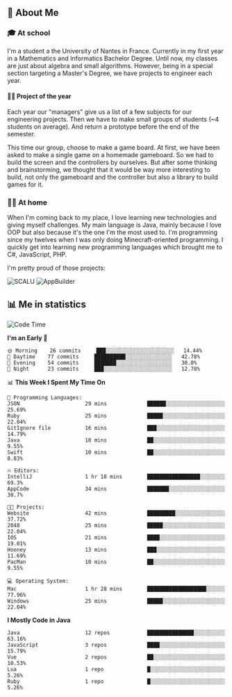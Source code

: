 ## 👀 About Me

### 🎓 At school

I'm a student a the University of Nantes in France. Currently in my first year in a Mathematics and Informatics Bachelor Degree. Until now, my classes are just about algebra and small algorithms. However, being in a special section targeting a Master's Degree, we have projects to engineer each year. 

#### 🔧🔬 Project of the year

Each year our "managers" give us a list of a few subjects for our engineering projects. Then we have to make small groups of students (~4 students on average). And return a prototype before the end of the semester.

This time our group, choose to make a game board. At first, we have been asked to make a single game on a homemade gameboard. So we had to build the screen and the controllers by ourselves. 
But after some thinking and brainstorming, we thought that it would be way more interesting to build, not only the gameboard and the controller but also a library to build games for it.

### 👨‍💻 At home

When I'm coming back to my place, I love learning new technologies and giving myself challenges. My main language is Java, mainly because I love OOP but also because it's the one I'm the most used to. I'm programming since my twelves when I was only doing Minecraft-oriented programming.  I quickly get into learning new programming languages which brought me to C#, JavaScript, PHP. 

I'm pretty proud of those projects:

![SCALU](https://github-readme-stats.vercel.app/api/pin?username=renardfute&repo=SCALU)
![AppBuilder](https://github-readme-stats.vercel.app/api/pin?username=pulsedev2&repo=AppBuilder)

## 📊 Me in statistics
<!--START_SECTION:waka-->
![Code Time](http://img.shields.io/badge/Code%20Time-32%20hrs%208%20mins-blue)

**I'm an Early 🐤** 

```text
🌞 Morning    26 commits     ███░░░░░░░░░░░░░░░░░░░░░░   14.44% 
🌆 Daytime    77 commits     ██████████░░░░░░░░░░░░░░░   42.78% 
🌃 Evening    54 commits     ███████░░░░░░░░░░░░░░░░░░   30.0% 
🌙 Night      23 commits     ███░░░░░░░░░░░░░░░░░░░░░░   12.78%

```


📊 **This Week I Spent My Time On** 

```text
💬 Programming Languages: 
JSON                     29 mins             ██████░░░░░░░░░░░░░░░░░░░   25.69% 
Ruby                     25 mins             █████░░░░░░░░░░░░░░░░░░░░   22.04% 
GitIgnore file           16 mins             ███░░░░░░░░░░░░░░░░░░░░░░   14.79% 
Java                     10 mins             ██░░░░░░░░░░░░░░░░░░░░░░░   9.55% 
Swift                    10 mins             ██░░░░░░░░░░░░░░░░░░░░░░░   8.83%

🔥 Editors: 
IntelliJ                 1 hr 18 mins        █████████████████░░░░░░░░   69.3% 
AppCode                  34 mins             ███████░░░░░░░░░░░░░░░░░░   30.7%

🐱‍💻 Projects: 
Website                  42 mins             █████████░░░░░░░░░░░░░░░░   37.72% 
2048                     25 mins             █████░░░░░░░░░░░░░░░░░░░░   22.04% 
IOS                      21 mins             ████░░░░░░░░░░░░░░░░░░░░░   19.01% 
Hooney                   13 mins             ███░░░░░░░░░░░░░░░░░░░░░░   11.69% 
PacMan                   10 mins             ██░░░░░░░░░░░░░░░░░░░░░░░   9.55%

💻 Operating System: 
Mac                      1 hr 28 mins        ███████████████████░░░░░░   77.96% 
Windows                  25 mins             █████░░░░░░░░░░░░░░░░░░░░   22.04%

```

**I Mostly Code in Java** 

```text
Java                     12 repos            ███████████████░░░░░░░░░░   63.16% 
JavaScript               3 repos             ████░░░░░░░░░░░░░░░░░░░░░   15.79% 
Vue                      2 repos             ██░░░░░░░░░░░░░░░░░░░░░░░   10.53% 
Lua                      1 repo              █░░░░░░░░░░░░░░░░░░░░░░░░   5.26% 
Ruby                     1 repo              █░░░░░░░░░░░░░░░░░░░░░░░░   5.26%

```



<!--END_SECTION:waka-->
